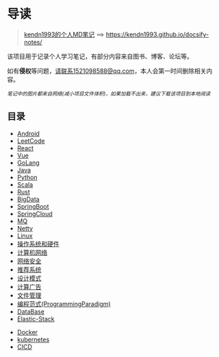 #  导读

> [kendn1993的个人MD笔记](https://kendn1993.github.io/docsify-notes/) ==> https://kendn1993.github.io/docsify-notes/

该项目用于记录个人学习笔记，有部分内容来自图书、博客、论坛等。

如有**侵权**等问题，请联系1521098588@qq.com，本人会第一时间删除相关内容。

*<small>笔记中的图片都来自网络(减小项目文件体积)，如果加载不出来，建议下载该项目到本地阅读</small>*

## 目录

* [Android](https://kendn1993.github.io/docsify-notes/#/study/Android/README.md)
* [LeetCode](https://kendn1993.github.io/docsify-notes/#/study/LeetCode_Study/README.md)
* [React](https://kendn1993.github.io/docsify-notes/#/study/React/README.md)
* [Vue](https://kendn1993.github.io/docsify-notes/#/study/Vue/README.md)
* [GoLang](https://kendn1993.github.io/docsify-notes/#/study/GoLang/README.md)
* [Java](https://kendn1993.github.io/docsify-notes/#/study/Java/README.md)
* [Python](https://kendn1993.github.io/docsify-notes/#/study/Python/README.md)
* [Scala](https://kendn1993.github.io/docsify-notes/#/study/Scala/README.md)
* [Rust](https://kendn1993.github.io/docsify-notes/#/study/Rust/README.md)
* [BigData](https://kendn1993.github.io/docsify-notes/#/study/BigData/README.md)
* [SpringBoot](https://kendn1993.github.io/docsify-notes/#/study/SpringBoot/README.md)
* [SpringCloud](https://kendn1993.github.io/docsify-notes/#/study/SpringCloud/README.md)
* [MQ](https://kendn1993.github.io/docsify-notes/#/study/MQ/README.md)
* [Netty](https://kendn1993.github.io/docsify-notes/#/study/Netty/README.md)
* [Linux](https://kendn1993.github.io/docsify-notes/#/study/Linux/README.md)
* [操作系统和硬件](https://kendn1993.github.io/docsify-notes/#/study/操作系统和硬件/README)
* [计算机网络](https://kendn1993.github.io/docsify-notes/#/study/计算机网络/README.md)
* [网络安全](https://kendn1993.github.io/docsify-notes/#/study/网络安全/README.md)
* [推荐系统](https://kendn1993.github.io/docsify-notes/#/study/推荐系统/README.md)
* [设计模式](https://kendn1993.github.io/docsify-notes/#/study/设计模式/README.md)
* [计算广告](https://kendn1993.github.io/docsify-notes/#/study/计算广告/README.md)
* [文件管理](https://kendn1993.github.io/docsify-notes/#/study/文件管理/README.md)
* [编程范式(ProgrammingParadigm)](https://kendn1993.github.io/docsify-notes/#/study/编程范式(ProgrammingParadigm)/README.md)
* [DataBase](https://kendn1993.github.io/docsify-notes/#/study/DataBase/README.md)
* [Elastic-Stack](https://kendn1993.github.io/docsify-notes/#/study/Elastic-Stack/README.md)

+ [Docker](https://kendn1993.github.io/docsify-notes/#/study/Docker/README.md)
+ [kubernetes](https://kendn1993.github.io/docsify-notes/#/study/kubernetes/README.md)
+ [CICD](https://kendn1993.github.io/docsify-notes/#/study/CICD/README.md)